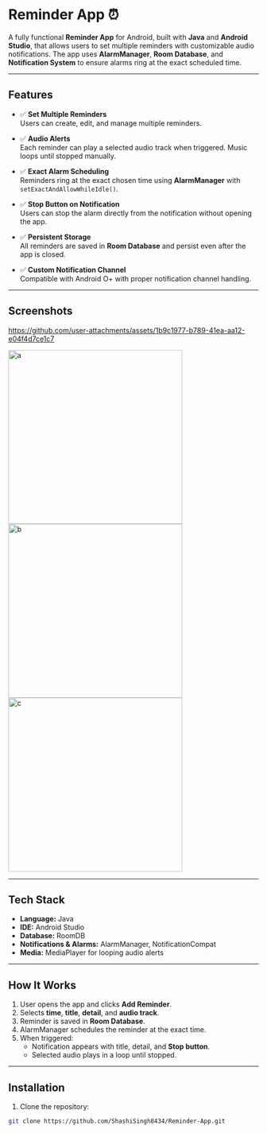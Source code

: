 # Reminder App ⏰

A fully functional **Reminder App** for Android, built with **Java** and **Android Studio**, that allows users to set multiple reminders with customizable audio notifications. The app uses **AlarmManager**, **Room Database**, and **Notification System** to ensure alarms ring at the exact scheduled time.

---

## Features

- ✅ **Set Multiple Reminders**  
  Users can create, edit, and manage multiple reminders.

- ✅ **Audio Alerts**  
  Each reminder can play a selected audio track when triggered. Music loops until stopped manually.

- ✅ **Exact Alarm Scheduling**  
  Reminders ring at the exact chosen time using **AlarmManager** with `setExactAndAllowWhileIdle()`.

- ✅ **Stop Button on Notification**  
  Users can stop the alarm directly from the notification without opening the app.

- ✅ **Persistent Storage**  
  All reminders are saved in **Room Database** and persist even after the app is closed.

- ✅ **Custom Notification Channel**  
  Compatible with Android O+ with proper notification channel handling.

---

## Screenshots


https://github.com/user-attachments/assets/1b9c1977-b789-41ea-aa12-e04f4d7ce1c7


<img width="350" alt="a" src="https://github.com/user-attachments/assets/103ef11a-a88a-4ae1-82bc-c69cf1cf4603" />

<img width="350" alt="b" src="https://github.com/user-attachments/assets/5377e22d-7e4b-428e-8491-7243e57dc356" />
<img width="350" alt="c" src="https://github.com/user-attachments/assets/2a99ddf8-f85e-420e-b470-d261119edfd3" />


---

## Tech Stack

- **Language:** Java  
- **IDE:** Android Studio  
- **Database:** RoomDB 
- **Notifications & Alarms:** AlarmManager, NotificationCompat  
- **Media:** MediaPlayer for looping audio alerts  

---

## How It Works

1. User opens the app and clicks **Add Reminder**.  
2. Selects **time**, **title**, **detail**, and **audio track**.  
3. Reminder is saved in **Room Database**.  
4. AlarmManager schedules the reminder at the exact time.  
5. When triggered:  
   - Notification appears with title, detail, and **Stop button**.  
   - Selected audio plays in a loop until stopped.  

---

## Installation

1. Clone the repository:

```bash
git clone https://github.com/ShashiSingh8434/Reminder-App.git

